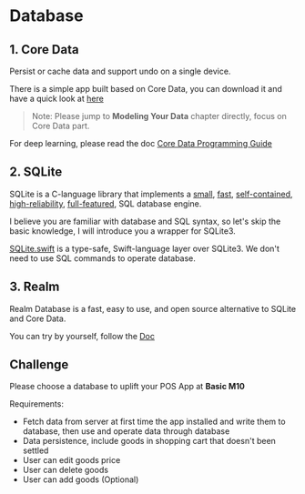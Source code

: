 # Database

## 1. Core Data

Persist or cache data and support undo on a single device.

There is a simple app built based on Core Data, you can download it and have a quick look at [here](https://www.raywenderlich.com/7569-getting-started-with-core-data-tutorial)

> Note: Please jump to **Modeling Your Data** chapter directly, focus on Core Data part.

For deep learning, please read the doc [Core Data Programming Guide](https://developer.apple.com/library/archive/documentation/Cocoa/Conceptual/CoreData/index.html#//apple_ref/doc/uid/TP40001075-CH2-SW1)

## 2. SQLite

SQLite is a C-language library that implements a [small](https://www.sqlite.org/footprint.html), [fast](https://www.sqlite.org/fasterthanfs.html), [self-contained](https://www.sqlite.org/selfcontained.html), [high-reliability](https://www.sqlite.org/hirely.html), [full-featured](https://www.sqlite.org/fullsql.html), SQL database engine.

I believe you are familiar with database and SQL syntax, so let's skip the basic knowledge, I will introduce you a wrapper for SQLite3.

[SQLite.swift](https://github.com/stephencelis/SQLite.swift) is a type-safe, Swift-language layer over SQLite3. We don't need to use SQL commands to operate database.

## 3. Realm

Realm Database is a fast, easy to use, and open source alternative to SQLite and Core Data.

You can try by yourself, follow the [Doc](https://realm.io/docs/swift/latest/)



## Challenge

Please choose a database to uplift your POS App at **Basic M10**

Requirements:

- Fetch data from server at first time the app installed and write them to database, then use and operate data through database
- Data persistence, include goods in shopping cart that doesn't been settled
- User can edit goods price
- User can delete goods
- User can add goods (Optional)